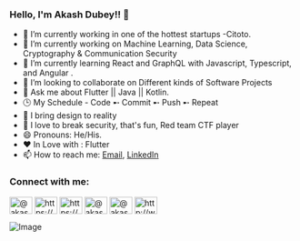 ### Hello, I'm **Akash Dubey**!! 👋




- 🔭 I’m currently working in one of the hottest startups -Citoto.
- 🔭 I’m currently working on Machine Learning, Data Science, Cryptography & Communication Security
- 🌱 I’m currently learning React and GraphQL with Javascript, Typescript, and Angular .
- 👯 I’m looking to collaborate on Different kinds of Software Projects
- 💬 Ask me about Flutter || Java || Kotlin.
- 🕒 My Schedule - Code ➸ Commit ➸ Push ➸ Repeat
- 🤪 I bring design to reality
- 🤫 I love to break security, that's fun, Red team CTF player
- 😄 Pronouns: He/His.
- ❤️ In Love with : Flutter
- 📫 How to reach me: [Email](mailto:akashdube299@gmail.com), [LinkedIn](www.linkedin.com/in/akash-dubey-1153b4195) 

<h3 align="left">Connect with me:</h3>
<p align="left">
<a href="https://twitter.com/@akashdu12238127" target="blank"><img align="center" src="https://cdn.jsdelivr.net/npm/simple-icons@3.0.1/icons/twitter.svg" alt="@akashdu12238127" height="30" width="40" /></a>
<a href="https://linkedin.com/in/akash-dubey-1153b4195/" target="blank"><img align="center" src="https://cdn.jsdelivr.net/npm/simple-icons@3.0.1/icons/linkedin.svg" alt="https://www.linkedin.com/in/akash-dubey-1153b4195/" height="30" width="40" /></a>
<a href="https://www.instagram.com/akashdube299/" target="blank"><img align="center" src="https://cdn.jsdelivr.net/npm/simple-icons@3.0.1/icons/instagram.svg" alt="https://www.instagram.com/akashdube299/" height="30" width="40" /></a>
<a href="https://medium.com/@akashdube299" target="blank"><img align="center" src="https://cdn.jsdelivr.net/npm/simple-icons@3.0.1/icons/medium.svg" alt="@akashdube299" height="30" width="40" /></a>
<a href="https://www.hackerrank.com/akashdube299" target="blank"><img align="center" src="https://cdn.jsdelivr.net/npm/simple-icons@3.0.1/icons/hackerrank.svg" alt="@akashdube299" height="30" width="40" /></a>
<a href="http://www.hackerearth.com/@akashdube299" target="blank"><img align="center" src="https://cdn.jsdelivr.net/npm/simple-icons@3.0.1/icons/hackerearth.svg" alt="http://www.hackerearth.com/@akashdube299" height="30" width="40" /></a>
</p>

![Image](https://github-readme-stats.vercel.app/api?username=Akashdu&&show_icons=true&count_private=true&title_color=ffffff&icon_color=ffbf00&text_color=ffffff&bg_color=27363e)



